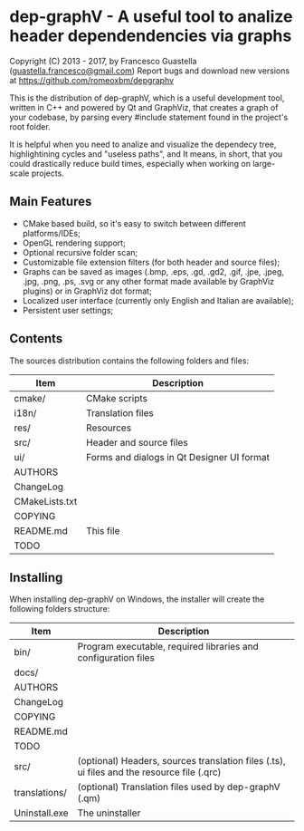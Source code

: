 # dep-graphV - A useful tool to analize header dependendencies via graphs

Copyright (C) 2013 - 2017, by Francesco Guastella (guastella.francesco@gmail.com)
Report bugs and download new versions at https://github.com/romeoxbm/depgraphv

This is the distribution of dep-graphV, which is a useful development tool, written in C++ and powered by Qt and GraphViz, that creates a graph of your codebase, by parsing every #include statement found in the project's root folder.

It is helpful when you need to analize and visualize the dependecy tree, highlightining cycles and "useless paths", and It means, in short, that you could drastically reduce build times, especially when working on large-scale projects.

## Main Features
* CMake based build, so it's easy to switch between different platforms/IDEs;
* OpenGL rendering support;
* Optional recursive folder scan;
* Customizable file extension filters (for both header and source files);
* Graphs can be saved as images (.bmp, .eps, .gd, .gd2, .gif, .jpe, .jpeg, .jpg, .png, .ps, .svg or any other format made available by GraphViz plugins) or in GraphViz dot format;
* Localized user interface (currently only English and Italian are available);
* Persistent user settings;

## Contents
The sources distribution contains the following folders and files:

| Item           | Description                                |
|----------------|--------------------------------------------|
| cmake/         | CMake scripts                              |
| i18n/          | Translation files                          |
| res/           | Resources                                  |
| src/           | Header and source files                    |
| ui/            | Forms and dialogs in Qt Designer UI format |
| AUTHORS        |                                            |
| ChangeLog      |                                            |
| CMakeLists.txt |                                            |
| COPYING        |                                            | 
| README.md      | This file                                  |
| TODO           |                                            |
	
## Installing	
When installing dep-graphV on Windows, the installer will create the following folders structure:

| Item          | Description                                                                                |
|---------------|--------------------------------------------------------------------------------------------|
| bin/          | Program executable, required libraries and configuration files                             |
| docs/         |                                                                                            |
| AUTHORS       |                                                                                            |
| ChangeLog     |                                                                                            |
| COPYING       |                                                                                            |
| README.md     |                                                                                            |
| TODO          |                                                                                            |
| src/          | (optional) Headers, sources translation files (.ts), ui files and the resource file (.qrc) |
| translations/ | (optional) Translation files used by dep-graphV (.qm)                                      |
| Uninstall.exe | The uninstaller                                                                            |

